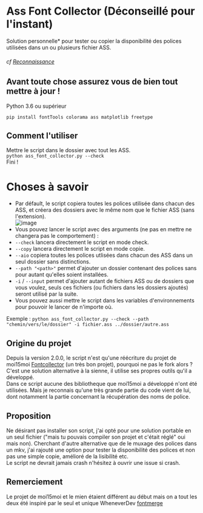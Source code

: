 # Ass Font Collector (Déconseillé pour l'instant)

Solution personnelle* pour tester ou copier la disponibilité des polices utilisées dans un ou plusieurs fichier ASS.
###### cf [Reconnaissance](https://github.com/Hqndler/AssFontCollector/blob/main/README.fr.md#reconnaissance)

## Avant toute chose assurez vous de bien tout mettre à jour !
Python 3.6 ou supérieur
```
pip install fontTools colorama ass matplotlib freetype
```

## Comment l'utiliser

Mettre le script dans le dossier avec tout les ASS.<br>
`python ass_font_collector.py --check`<br>
Fini !

# Choses à savoir
- Par défault, le script copiera toutes les polices utilisée dans chacun des ASS, et créera des dossiers avec le même nom que le fichier ASS (sans l'extension).<br>
![image](https://github.com/Hqndler/AssFontCollector/assets/69089935/e220c800-1fa2-44c2-a7a3-5e77ed99f5f1)
- Vous pouvez lancer le script avec des arguments (ne pas en mettre ne changera pas le comportement) :
- `--check` lancera directement le script en mode check.
- `--copy` lancera directement le script en mode copie.
- `--aio` copiera toutes les polices utlisées dans chacun des ASS dans un seul dossier sans distinctions.
- `--path "<path>"` permet d'ajouter un dossier contenant des polices sans pour autant qu'elles soient installées.
- `-i` / `--input` permet d'ajouter autant de fichiers ASS ou de dossiers que vous voulez, seuls ces fichiers (ou fichiers dans les dossiers ajoutés) seront utilisé par la suite.
- Vous pouvez aussi mettre le script dans les variables d'environnements pour pouvoir le lancer de n'importe où.

Exemple : `python ass_font_collector.py --check --path "chemin/vers/le/dossier" -i fichier.ass ../dossier/autre.ass`

## Origine du projet

Depuis la version 2.0.0, le script n'est qu'une réécriture du projet de moi15moi [Fontcollector](https://github.com/moi15moi/FontCollector) (un très bon projet), pourquoi ne pas le fork alors ?<br>
C'est une solution alternative à la sienne, il utilise ses propres outils qu'il a développé.<br>
Dans ce script aucune des bibliotheque que moi15moi a développé n'ont été utilisées. Mais je reconnais qu'une très grande partie du code vient de lui, dont notamment la partie concernant la récupération des noms de police.<br>

## Proposition

Ne désirant pas installer son script, j'ai opté pour une solution portable en un seul fichier ("mais tu pouvais compiler son projet et c'était réglé" oui mais non). Cherchant d'autre alternative que de le muxage des polices dans un mkv, j'ai rajouté une option pour tester la disponibilité des polices et non pas une simple copie, amélioré de la lisibilité etc.<br>
Le script ne devrait jamais crash n'hésitez à ouvrir une issue si crash.

## Remerciement
Le projet de moi15moi et le mien étaient différent au début mais on a tout les deux été inspiré par le seul et unique WheneverDev [fontmerge](https://github.com/WheneverDev/fontmerge)
